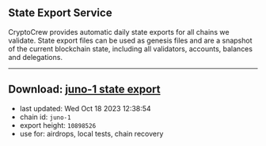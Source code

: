 ## State Export Service
CryptoCrew provides automatic daily state exports for all chains we validate. State export files can be used as genesis files and are a snapshot of the current blockchain state, including all validators, accounts, balances and delegations.

---
**Download: [juno-1 state export](https://dl.ccvalidators.com/SERVICE/juno/juno-1_export_10898526.json)**
---

- last updated: Wed Oct 18 2023 12:38:54
- chain id: `juno-1`
- export height: `10898526`
- use for: airdrops, local tests, chain recovery
